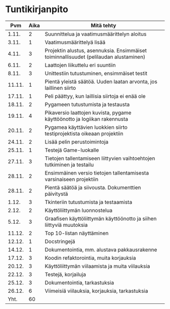 # Tuntikirjanpito

Pvm | Aika | Mitä tehty
--- | --- | ---
1.11. | 2 | Suunnittelua ja vaatimusmäärittelyn aloitus
3.11. | 1 | Vaatimusmäärittelyä lisää
4.11. | 3 | Projektin alustus, asennuksia. Ensimmäiset toiminnallisuudet (pelilaudan alustaminen)
6.11. | 2 | Laattojen liikuttelu eri suuntiin
8.11. | 3 | Unittestiin tutustuminen, ensimmäiset testit
11.11. | 1 | Pientä yleistä säätöä. Uuden laatan arvonta, jos laillinen siirto
17.11. | 1 | Peli päättyy, kun laillisia siirtoja ei enää ole
18.11. | 2 | Pygameen tutustumista ja testausta
19.11. | 4 | Pikaversio laattojen kuvista, pygame käyttöönotto ja logiikan rakennusta
20.11. | 2 | Pygamea käyttävien luokkien siirto testiprojektista oikeaan projektiin
24.11. | 2 | Lisää pelin perustoimintoja
25.11. | 1 | Testejä Game-luokalle
27.11. | 3 | Tietojen tallentamiseen liittyvien vaihtoehtojen tutkiminen ja testailu
28.11. | 2 | Ensimmäinen versio tietojen tallentamisesta varsinaiseen projektiin
28.11. | 2 | Pientä säätöä ja siivousta. Dokumenttien päivitystä
1.12. | 3 | Tkinteriin tutustumista ja testaamista
2.12. | 2 | Käyttöliittymän luonnostelua
5.12. | 3 | Graafisen käyttöliittymän käyttöönotto ja siihen liittyviä muutoksia
11.12. | 2 | Top 10-listan näyttäminen
12.12. | 1 | Docstringejä
14.12. | 1 | Dokumentointia, mm. alustava pakkausrakenne
17.12. | 3 | Koodin refaktorointia, muita korjauksia
20.12. | 3 | Käyttöliittymän viilaamista ja muita viilauksia
22.12. | 3 | Testejä, korjailuja
25.12. | 3 | Dokumentointia, tarkastuksia
26.12. | 6 | Viimeisiä viilauksia, korjauksia, tarkastuksia
Yht. | 60 |
